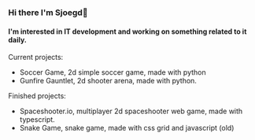### Hi there I'm Sjoegd👋
#### I'm interested in IT development and working on something related to it daily.

Current projects:
- Soccer Game, 2d simple soccer game, made with python
- Gunfire Gauntlet, 2d shooter arena, made with python.

Finished projects:
- Spaceshooter.io, multiplayer 2d spaceshooter web game, made with typescript.
- Snake Game, snake game, made with css grid and javascript (old)
